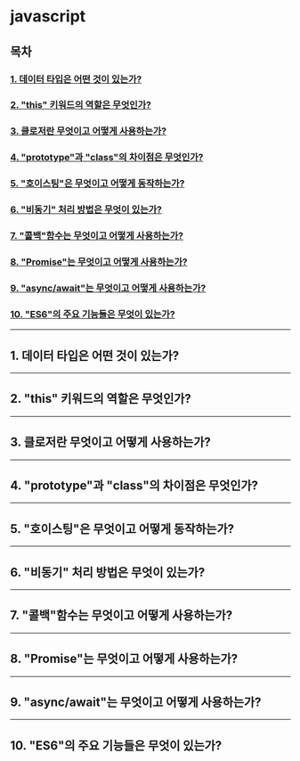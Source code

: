 # javascript

## 목차  

### [1. 데이터 타입은 어떤 것이 있는가?](#1-데이터-타입은-어떤-것이-있는가-1)  
### [2. "this" 키워드의 역할은 무엇인가?](#2-this-키워드의-역할은-무엇인가-1)  
### [3. 클로저란 무엇이고 어떻게 사용하는가?](#3-클로저란-무엇이고-어떻게-사용하는가-1)  
### [4. "prototype"과 "class"의 차이점은 무엇인가?](#4-prototype과-class의-차이점은-무엇인가-1)  
### [5. "호이스팅"은 무엇이고 어떻게 동작하는가?](#5-호이스팅은-무엇이고-어떻게-동작하는가-1)  
### [6. "비동기" 처리 방법은 무엇이 있는가?](#6-비동기-처리-방법은-무엇이-있는가-1)  
### [7. "콜백"함수는 무엇이고 어떻게 사용하는가?](#7-콜백함수는-무엇이고-어떻게-사용하는가-1)  
### [8. "Promise"는 무엇이고 어떻게 사용하는가?](#8-Promise는-무엇이고-어떻게-사용하는가-1)  
### [9. "async/await"는 무엇이고 어떻게 사용하는가?](#9-asyncawait는-무엇이고-어떻게-사용하는가-1)  
### [10. "ES6"의 주요 기능들은 무엇이 있는가?](#10-ES6의-주요-기능들은-무엇이-있는가-1)  

---

## 1. 데이터 타입은 어떤 것이 있는가?  

---
## 2. "this" 키워드의 역할은 무엇인가?  
---
## 3. 클로저란 무엇이고 어떻게 사용하는가?  
---
## 4. "prototype"과 "class"의 차이점은 무엇인가?  
---
## 5. "호이스팅"은 무엇이고 어떻게 동작하는가?  
---
## 6. "비동기" 처리 방법은 무엇이 있는가?  
---
## 7. "콜백"함수는 무엇이고 어떻게 사용하는가?  
---
## 8. "Promise"는 무엇이고 어떻게 사용하는가?  
---
## 9. "async/await"는 무엇이고 어떻게 사용하는가?  
---
## 10. "ES6"의 주요 기능들은 무엇이 있는가?  
